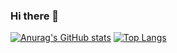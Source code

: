 ### Hi there 👋

[![Anurag's GitHub stats](https://github-readme-stats.vercel.app/api?username=LuisLovo)](https://github.com/anuraghazra/github-readme-stats)
[![Top Langs](https://github-readme-stats.vercel.app/api/top-langs/?username=LuisLovo)](https://github.com/anuraghazra/github-readme-stats)
